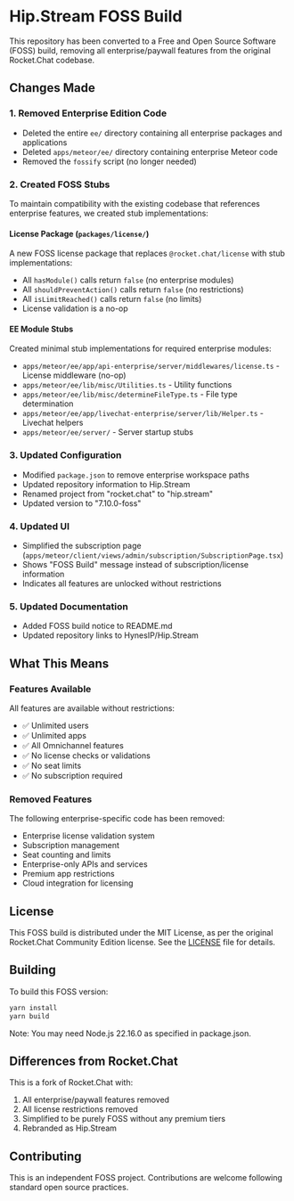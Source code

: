 # Hip.Stream FOSS Build

This repository has been converted to a Free and Open Source Software (FOSS) build, removing all enterprise/paywall features from the original Rocket.Chat codebase.

## Changes Made

### 1. Removed Enterprise Edition Code
- Deleted the entire `ee/` directory containing all enterprise packages and applications
- Deleted `apps/meteor/ee/` directory containing enterprise Meteor code
- Removed the `fossify` script (no longer needed)

### 2. Created FOSS Stubs
To maintain compatibility with the existing codebase that references enterprise features, we created stub implementations:

#### License Package (`packages/license/`)
A new FOSS license package that replaces `@rocket.chat/license` with stub implementations:
- All `hasModule()` calls return `false` (no enterprise modules)
- All `shouldPreventAction()` calls return `false` (no restrictions)
- All `isLimitReached()` calls return `false` (no limits)
- License validation is a no-op

#### EE Module Stubs
Created minimal stub implementations for required enterprise modules:
- `apps/meteor/ee/app/api-enterprise/server/middlewares/license.ts` - License middleware (no-op)
- `apps/meteor/ee/lib/misc/Utilities.ts` - Utility functions
- `apps/meteor/ee/lib/misc/determineFileType.ts` - File type determination
- `apps/meteor/ee/app/livechat-enterprise/server/lib/Helper.ts` - Livechat helpers
- `apps/meteor/ee/server/` - Server startup stubs

### 3. Updated Configuration
- Modified `package.json` to remove enterprise workspace paths
- Updated repository information to Hip.Stream
- Renamed project from "rocket.chat" to "hip.stream"
- Updated version to "7.10.0-foss"

### 4. Updated UI
- Simplified the subscription page (`apps/meteor/client/views/admin/subscription/SubscriptionPage.tsx`)
- Shows "FOSS Build" message instead of subscription/license information
- Indicates all features are unlocked without restrictions

### 5. Updated Documentation
- Added FOSS build notice to README.md
- Updated repository links to HynesIP/Hip.Stream

## What This Means

### Features Available
All features are available without restrictions:
- ✅ Unlimited users
- ✅ Unlimited apps
- ✅ All Omnichannel features
- ✅ No license checks or validations
- ✅ No seat limits
- ✅ No subscription required

### Removed Features
The following enterprise-specific code has been removed:
- Enterprise license validation system
- Subscription management
- Seat counting and limits
- Enterprise-only APIs and services
- Premium app restrictions
- Cloud integration for licensing

## License

This FOSS build is distributed under the MIT License, as per the original Rocket.Chat Community Edition license. See the [LICENSE](LICENSE) file for details.

## Building

To build this FOSS version:

```bash
yarn install
yarn build
```

Note: You may need Node.js 22.16.0 as specified in package.json.

## Differences from Rocket.Chat

This is a fork of Rocket.Chat with:
1. All enterprise/paywall features removed
2. All license restrictions removed
3. Simplified to be purely FOSS without any premium tiers
4. Rebranded as Hip.Stream

## Contributing

This is an independent FOSS project. Contributions are welcome following standard open source practices.
